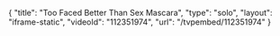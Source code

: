 {
    "title": "Too Faced Better Than Sex Mascara",
    "type": "solo",
    "layout": "iframe-static",
    "videoId": "112351974",
    "url": "\/tvpembed\/112351974"
}